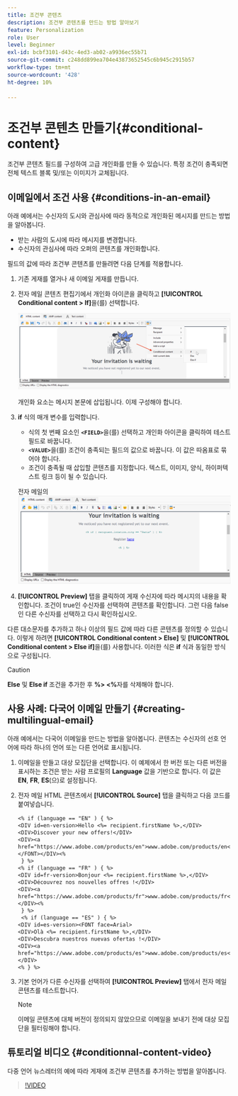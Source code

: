 ```yaml
---
title: 조건부 콘텐츠
description: 조건부 콘텐츠를 만드는 방법 알아보기
feature: Personalization
role: User
level: Beginner
exl-id: bcbf3101-d43c-4ed3-ab02-a9936ec55b71
source-git-commit: c248dd899ea704e43873652545c6b945c2915b57
workflow-type: tm+mt
source-wordcount: '428'
ht-degree: 10%

---
```


# 조건부 콘텐츠 만들기{#conditional-content}

조건부 콘텐츠 필드를 구성하여 고급 개인화를 만들 수 있습니다. 특정 조건이 충족되면 전체 텍스트 블록 및/또는 이미지가 교체됩니다.


## 이메일에서 조건 사용 {#conditions-in-an-email}

아래 예에서는 수신자의 도시와 관심사에 따라 동적으로 개인화된 메시지를 만드는 방법을 알아봅니다.

* 받는 사람의 도시에 따라 메시지를 변경합니다.
* 수신자의 관심사에 따라 오퍼의 콘텐츠를 개인화합니다.

필드의 값에 따라 조건부 콘텐츠를 만들려면 다음 단계를 적용합니다.

1. 기존 게재를 열거나 새 이메일 게재를 만듭니다.
1. 전자 메일 콘텐츠 편집기에서 개인화 아이콘을 클릭하고 **[!UICONTROL Conditional content > If]**&#x200B;을(를) 선택합니다.

   ![조건 삽입](assets/condition-insert.png)

   개인화 요소는 메시지 본문에 삽입됩니다. 이제 구성해야 합니다.

1. **if** 식의 매개 변수를 입력합니다.

   * 식의 첫 번째 요소인 **`<FIELD>`**&#x200B;을(를) 선택하고 개인화 아이콘을 클릭하여 테스트 필드로 바꿉니다.
   * **`<VALUE>`**&#x200B;을(를) 조건이 충족되는 필드의 값으로 바꿉니다. 이 값은 따옴표로 묶어야 합니다.
   * 조건이 충족될 때 삽입할 콘텐츠를 지정합니다. 텍스트, 이미지, 양식, 하이퍼텍스트 링크 등이 될 수 있습니다.

   전자 메일의 ![상태](assets/condition-in-email.png)

1. **[!UICONTROL Preview]** 탭을 클릭하여 게재 수신자에 따라 메시지의 내용을 확인합니다. 조건이 true인 수신자를 선택하여 콘텐츠를 확인합니다. 그런 다음 false인 다른 수신자를 선택하고 다시 확인하십시오.

다른 대소문자를 추가하고 하나 이상의 필드 값에 따라 다른 콘텐츠를 정의할 수 있습니다. 이렇게 하려면 **[!UICONTROL Conditional content > Else]** 및 **[!UICONTROL Conditional content > Else if]**&#x200B;을(를) 사용합니다. 이러한 식은 **if** 식과 동일한 방식으로 구성됩니다.

>[!CAUTION]
>
>**Else** 및 **Else if** 조건을 추가한 후 **%> &lt;%**&#x200B;자를 삭제해야 합니다.


## 사용 사례: 다국어 이메일 만들기 {#creating-multilingual-email}

아래 예에서는 다국어 이메일을 만드는 방법을 알아봅니다. 콘텐츠는 수신자의 선호 언어에 따라 하나의 언어 또는 다른 언어로 표시됩니다.

1. 이메일을 만들고 대상 모집단을 선택합니다. 이 예제에서 한 버전 또는 다른 버전을 표시하는 조건은 받는 사람 프로필의 **Language** 값을 기반으로 합니다. 이 값은 **EN**, **FR**, **ES**(으)로 설정됩니다.
1. 전자 메일 HTML 콘텐츠에서 **[!UICONTROL Source]** 탭을 클릭하고 다음 코드를 붙여넣습니다.

   ```
   <% if (language == "EN" ) { %>
   <DIV id=en-version>Hello <%= recipient.firstName %>,</DIV>
   <DIV>Discover your new offers!</DIV>
   <DIV><a href="https://www.adobe.com/products/en">www.adobe.com/products/en</A></FONT></DIV><%
    } %>
   <% if (language == "FR" ) { %>
   <DIV id=fr-version>Bonjour <%= recipient.firstName %>,</DIV>
   <DIV>Découvrez nos nouvelles offres !</DIV>
   <DIV><a href="https://www.adobe.com/products/fr">www.adobe.com/products/fr</A></DIV><%
    } %>
    <% if (language == "ES" ) { %>
   <DIV id=es-version><FONT face=Arial>
   <DIV>Olà <%= recipient.firstName %>,</DIV>
   <DIV>Descubra nuestros nuevas ofertas !</DIV>
   <DIV><a href="https://www.adobe.com/products/es">www.adobe.com/products/es</A></DIV>
   <% } %>
   ```

1. 기본 언어가 다른 수신자를 선택하여 **[!UICONTROL Preview]** 탭에서 전자 메일 콘텐츠를 테스트합니다.

   >[!NOTE]
   >
   >이메일 콘텐츠에 대체 버전이 정의되지 않았으므로 이메일을 보내기 전에 대상 모집단을 필터링해야 합니다.

## 튜토리얼 비디오 {#conditionnal-content-video}

다중 언어 뉴스레터의 예에 따라 게재에 조건부 콘텐츠를 추가하는 방법을 알아봅니다.

>[!VIDEO](https://video.tv.adobe.com/v/335682?quality=12)
